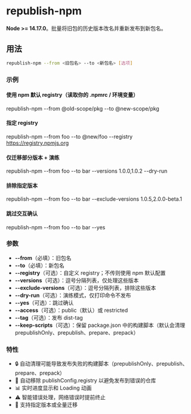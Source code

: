 # republish-npm

**Node >= 14.17.0**。批量将旧包的历史版本改名并重新发布到新包名。

## 用法

```bash
republish-npm --from <旧包名> --to <新包名> [选项]
```

### 示例

#### 使用 npm 默认 registry（读取你的 .npmrc / 环境变量）

republish-npm --from @old-scope/pkg --to @new-scope/pkg

#### 指定 registry

republish-npm --from foo --to @new/foo --registry https://registry.npmjs.org

#### 仅迁移部分版本 + 演练

republish-npm --from foo --to bar --versions 1.0.0,1.0.2 --dry-run

#### 排除指定版本

republish-npm --from foo --to bar --exclude-versions 1.0.5,2.0.0-beta.1

#### 跳过交互确认

republish-npm --from foo --to bar --yes

### 参数

- **--from**（必填）：旧包名
- **--to**（必填）：新包名
- **--registry**（可选）：自定义 registry；不传则使用 npm 默认配置
- **--versions**（可选）：逗号分隔列表，仅处理这些版本
- **--exclude-versions**（可选）：逗号分隔列表，排除这些版本
- **--dry-run**（可选）：演练模式，仅打印命令不发布
- **--yes**（可选）：跳过确认
- **--access**（可选）：public（默认）或 restricted
- **--tag**（可选）：发布 dist-tag
- **--keep-scripts**（可选）：保留 package.json 中的构建脚本（默认会清理 prepublishOnly、prepublish、prepare、prepack）

### 特性

- 🔒 自动清理可能导致发布失败的构建脚本（prepublishOnly、prepublish、prepare、prepack）
- 🧹 自动移除 publishConfig.registry 以避免发布到错误的仓库
- 📊 实时进度显示和 Loading 动画
- ⚠️ 智能错误处理，网络错误时提前终止
- 🎯 支持指定版本或全量迁移
